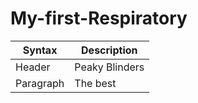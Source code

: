 # My-first-Respiratory

| Syntax | Description |
| ----------- | ----------- |
| Header | Peaky Blinders |
| Paragraph | The best |

